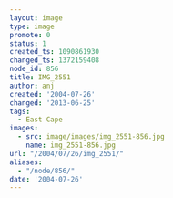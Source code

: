 ```yaml
---
layout: image
type: image
promote: 0
status: 1
created_ts: 1090861930
changed_ts: 1372159408
node_id: 856
title: IMG_2551
author: anj
created: '2004-07-26'
changed: '2013-06-25'
tags:
  - East Cape
images:
  - src: image/images/img_2551-856.jpg
    name: img_2551-856.jpg
url: "/2004/07/26/img_2551/"
aliases:
  - "/node/856/"
date: '2004-07-26'
---
```


